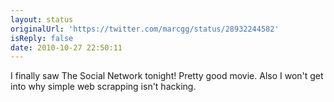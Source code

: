 ```yaml
---
layout: status
originalUrl: 'https://twitter.com/marcgg/status/28932244582'
isReply: false
date: 2010-10-27 22:50:11
---
```


I finally saw The Social Network tonight! Pretty good movie. Also I won't get into why simple web scrapping isn't hacking.
